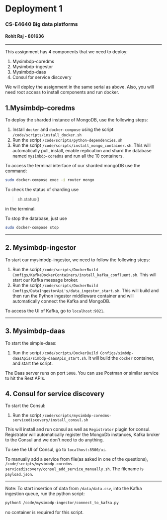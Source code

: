 # Deployment 1

### CS-E4640 Big data platforms 
#### Rohit Raj - 801636
---

This assignment has 4 components that we need to deploy:
1. Mysimbdp-coredms
2. Mysimbdp-ingestor
3. Mysimbdp-daas
4. Consul for service discovery


We will deploy the assignment in the same serial as above. Also, you will need root access to install components and run docker.


## 1.Mysimbdp-coredms

To deploy the sharded instance of MongoDB, use the following steps:

1. Install `docker` and `docker-compose` using the script `/code/scripts/install_docker.sh`
2. Run the script `/code/scripts/python-dependencies.sh`
2. Run the script `/code/scripts/install_mongo_container.sh`. This will automatically pull, install, enable replication and shard the database named `mysimbdp-coredms` and run all the 10 containers.  

To access the terminal interface of our sharded mongoDB use the command:
```bash
sudo docker-compose exec -i router mongo 
```

To check the status of sharding use 
> sh.status()

in the terminal.

To stop the database, just use 
```bash
sudo docker-compose stop
```
---
## 2. Mysimbdp-ingestor

To start our mysimbdp-ingestor, we need to follow the following steps:

1. Run the script `/code/scripts/DockerBuild Configs/KafkaDockerContainers/install_kafka_confluent.sh`. This will start our Kafka message broker.
2. Run the script `/code/scripts/DockerBuild Configs/DataIngestorApi's/data_ingestor_start.sh`. This will build and then run the Python ingestor middleware container and will automatically connect the Kafka and MongoDB.

To access the UI of Kafka, go to `localhost:9021`.

--- 

## 3. Mysimbdp-daas

To start the simple-daas:

1. Run the script `/code/scripts/DockerBuild Configs/simbdp-daasApis/simbdp-daasApis_start.sh`. It will build the `docker` container, and start the script.

The Daas server runs on port `5000`. You can use Postman or similar service to hit the Rest APIs.

## 4. Consul for service discovery

To start the Consul:
1. Run the script `/code/scripts/mysimbdp-coredms-servicediscovery/install_consul.sh`

This will install and run consul as well as `Registrator` plugin for consul. Registrator will automatically register the MongoDb instances, Kafka broker to the Consul and we don't need to do anything.

To see the UI of Consul, go to `localhost:8500/ui`.

To manually add a service from file(as asked in one of the questions), `/code/scripts/mysimbdp-coredms-servicediscovery/consul_add_service_manually.sh`. The filename is `payload.json`.

---

Note: To start insertion of data from `/data/data.csv`, into the Kafka ingestion queue, run the python script:
```bash
python3 /code/mysimbdp-ingestor/connect_to_kafka.py
```
no container is required for this script.